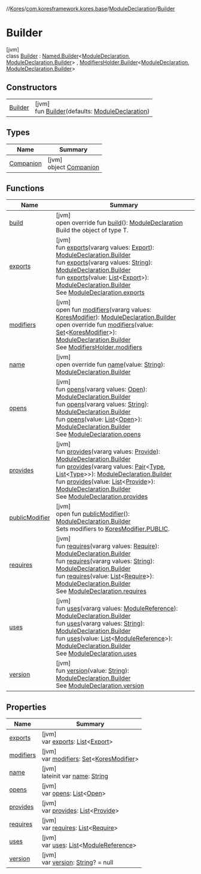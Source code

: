 //[Kores](../../../../index.md)/[com.koresframework.kores.base](../../index.md)/[ModuleDeclaration](../index.md)/[Builder](index.md)

# Builder

[jvm]\
class [Builder](index.md) : [Named.Builder](../../-named/-builder/index.md)<[ModuleDeclaration](../index.md), [ModuleDeclaration.Builder](index.md)> , [ModifiersHolder.Builder](../../-modifiers-holder/-builder/index.md)<[ModuleDeclaration](../index.md), [ModuleDeclaration.Builder](index.md)>

## Constructors

| | |
|---|---|
| [Builder](-builder.md) | [jvm]<br>fun [Builder](-builder.md)(defaults: [ModuleDeclaration](../index.md)) |

## Types

| Name | Summary |
|---|---|
| [Companion](-companion/index.md) | [jvm]<br>object [Companion](-companion/index.md) |

## Functions

| Name | Summary |
|---|---|
| [build](build.md) | [jvm]<br>open override fun [build](build.md)(): [ModuleDeclaration](../index.md)<br>Build the object of type T. |
| [exports](exports.md) | [jvm]<br>fun [exports](exports.md)(vararg values: [Export](../../-export/index.md)): [ModuleDeclaration.Builder](index.md)<br>fun [exports](exports.md)(vararg values: [String](https://kotlinlang.org/api/latest/jvm/stdlib/kotlin/-string/index.html)): [ModuleDeclaration.Builder](index.md)<br>fun [exports](exports.md)(value: [List](https://kotlinlang.org/api/latest/jvm/stdlib/kotlin.collections/-list/index.html)<[Export](../../-export/index.md)>): [ModuleDeclaration.Builder](index.md)<br>See [ModuleDeclaration.exports](../exports.md) |
| [modifiers](../../-modifiers-holder/-builder/modifiers.md) | [jvm]<br>open fun [modifiers](../../-modifiers-holder/-builder/modifiers.md)(vararg values: [KoresModifier](../../-kores-modifier/index.md)): [ModuleDeclaration.Builder](index.md)<br>open override fun [modifiers](modifiers.md)(value: [Set](https://kotlinlang.org/api/latest/jvm/stdlib/kotlin.collections/-set/index.html)<[KoresModifier](../../-kores-modifier/index.md)>): [ModuleDeclaration.Builder](index.md)<br>See [ModifiersHolder.modifiers](../../-modifiers-holder/modifiers.md) |
| [name](name.md) | [jvm]<br>open override fun [name](name.md)(value: [String](https://kotlinlang.org/api/latest/jvm/stdlib/kotlin/-string/index.html)): [ModuleDeclaration.Builder](index.md) |
| [opens](opens.md) | [jvm]<br>fun [opens](opens.md)(vararg values: [Open](../../-open/index.md)): [ModuleDeclaration.Builder](index.md)<br>fun [opens](opens.md)(vararg values: [String](https://kotlinlang.org/api/latest/jvm/stdlib/kotlin/-string/index.html)): [ModuleDeclaration.Builder](index.md)<br>fun [opens](opens.md)(value: [List](https://kotlinlang.org/api/latest/jvm/stdlib/kotlin.collections/-list/index.html)<[Open](../../-open/index.md)>): [ModuleDeclaration.Builder](index.md)<br>See [ModuleDeclaration.opens](../opens.md) |
| [provides](provides.md) | [jvm]<br>fun [provides](provides.md)(vararg values: [Provide](../../-provide/index.md)): [ModuleDeclaration.Builder](index.md)<br>fun [provides](provides.md)(vararg values: [Pair](https://kotlinlang.org/api/latest/jvm/stdlib/kotlin/-pair/index.html)<[Type](https://docs.oracle.com/javase/8/docs/api/java/lang/reflect/Type.html), [List](https://kotlinlang.org/api/latest/jvm/stdlib/kotlin.collections/-list/index.html)<[Type](https://docs.oracle.com/javase/8/docs/api/java/lang/reflect/Type.html)>>): [ModuleDeclaration.Builder](index.md)<br>fun [provides](provides.md)(value: [List](https://kotlinlang.org/api/latest/jvm/stdlib/kotlin.collections/-list/index.html)<[Provide](../../-provide/index.md)>): [ModuleDeclaration.Builder](index.md)<br>See [ModuleDeclaration.provides](../provides.md) |
| [publicModifier](../../-modifiers-holder/-builder/public-modifier.md) | [jvm]<br>open fun [publicModifier](../../-modifiers-holder/-builder/public-modifier.md)(): [ModuleDeclaration.Builder](index.md)<br>Sets modifiers to [KoresModifier.PUBLIC](../../-kores-modifier/-p-u-b-l-i-c/index.md). |
| [requires](requires.md) | [jvm]<br>fun [requires](requires.md)(vararg values: [Require](../../-require/index.md)): [ModuleDeclaration.Builder](index.md)<br>fun [requires](requires.md)(vararg values: [String](https://kotlinlang.org/api/latest/jvm/stdlib/kotlin/-string/index.html)): [ModuleDeclaration.Builder](index.md)<br>fun [requires](requires.md)(value: [List](https://kotlinlang.org/api/latest/jvm/stdlib/kotlin.collections/-list/index.html)<[Require](../../-require/index.md)>): [ModuleDeclaration.Builder](index.md)<br>See [ModuleDeclaration.requires](../requires.md) |
| [uses](uses.md) | [jvm]<br>fun [uses](uses.md)(vararg values: [ModuleReference](../../-module-reference/index.md)): [ModuleDeclaration.Builder](index.md)<br>fun [uses](uses.md)(vararg values: [String](https://kotlinlang.org/api/latest/jvm/stdlib/kotlin/-string/index.html)): [ModuleDeclaration.Builder](index.md)<br>fun [uses](uses.md)(value: [List](https://kotlinlang.org/api/latest/jvm/stdlib/kotlin.collections/-list/index.html)<[ModuleReference](../../-module-reference/index.md)>): [ModuleDeclaration.Builder](index.md)<br>See [ModuleDeclaration.uses](../uses.md) |
| [version](version.md) | [jvm]<br>fun [version](version.md)(value: [String](https://kotlinlang.org/api/latest/jvm/stdlib/kotlin/-string/index.html)): [ModuleDeclaration.Builder](index.md)<br>See [ModuleDeclaration.version](../version.md) |

## Properties

| Name | Summary |
|---|---|
| [exports](exports.md) | [jvm]<br>var [exports](exports.md): [List](https://kotlinlang.org/api/latest/jvm/stdlib/kotlin.collections/-list/index.html)<[Export](../../-export/index.md)> |
| [modifiers](modifiers.md) | [jvm]<br>var [modifiers](modifiers.md): [Set](https://kotlinlang.org/api/latest/jvm/stdlib/kotlin.collections/-set/index.html)<[KoresModifier](../../-kores-modifier/index.md)> |
| [name](name.md) | [jvm]<br>lateinit var [name](name.md): [String](https://kotlinlang.org/api/latest/jvm/stdlib/kotlin/-string/index.html) |
| [opens](opens.md) | [jvm]<br>var [opens](opens.md): [List](https://kotlinlang.org/api/latest/jvm/stdlib/kotlin.collections/-list/index.html)<[Open](../../-open/index.md)> |
| [provides](provides.md) | [jvm]<br>var [provides](provides.md): [List](https://kotlinlang.org/api/latest/jvm/stdlib/kotlin.collections/-list/index.html)<[Provide](../../-provide/index.md)> |
| [requires](requires.md) | [jvm]<br>var [requires](requires.md): [List](https://kotlinlang.org/api/latest/jvm/stdlib/kotlin.collections/-list/index.html)<[Require](../../-require/index.md)> |
| [uses](uses.md) | [jvm]<br>var [uses](uses.md): [List](https://kotlinlang.org/api/latest/jvm/stdlib/kotlin.collections/-list/index.html)<[ModuleReference](../../-module-reference/index.md)> |
| [version](version.md) | [jvm]<br>var [version](version.md): [String](https://kotlinlang.org/api/latest/jvm/stdlib/kotlin/-string/index.html)? = null |
